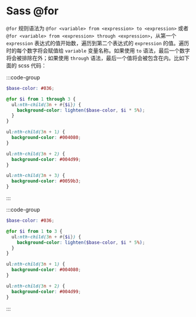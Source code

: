 # Sass @for

`@for` 规则语法为 `@for <variable> from <expression> to <expression>` 或者 `@for <variable> from <expression> through <expression>`，从第一个 `expression` 表达式的值开始数，遍历到第二个表达式的 `expression` 的值。遍历时的每个数字将会赋值给 `variable` 变量名称。如果使用 `to` 语法，最后一个数字将会被排除在外；如果使用 `through` 语法，最后一个值将会被包含在内。比如下面的 scss 代码：

:::code-group

```scss
$base-color: #036;

@for $i from 1 through 3 {
  ul:nth-child(3n + #{$i}) {
    background-color: lighten($base-color, $i * 5%);
  }
}
```

```css
ul:nth-child(3n + 1) {
  background-color: #004080;
}

ul:nth-child(3n + 2) {
  background-color: #004d99;
}

ul:nth-child(3n + 3) {
  background-color: #0059b3;
}
```

:::

:::code-group

```scss
$base-color: #036;

@for $i from 1 to 3 {
  ul:nth-child(3n + #{$i}) {
    background-color: lighten($base-color, $i * 5%);
  }
}
```

```css
ul:nth-child(3n + 1) {
  background-color: #004080;
}

ul:nth-child(3n + 2) {
  background-color: #004d99;
}
```

:::
